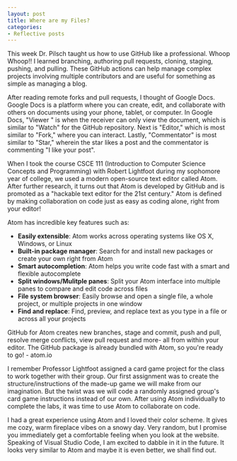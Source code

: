```yaml
---
layout: post
title: Where are my Files?
categories:
- Reflective posts
---
```

This week Dr. Pilsch taught us how to use GitHub like a professional. Whoop Whoop!! I learned branching, authoring pull requests, cloning, staging, pushing, and pulling. These GitHub actions can help manage complex projects involving multiple contributors and are useful for something as simple as managing a blog. 
<br/> 

After reading remote forks and pull requests, I thought of Google Docs. Google Docs is a platform where you can create, edit, and collaborate with others on documents using your phone, tablet, or computer. In Google Docs, "Viewer " is when the receiver can only view the document, which is similar to "Watch" for the GitHub repository. Next is "Editor," which is most similar to "Fork," where you can interact. Lastly, "Commentator" is most similar to "Star," wherein the star likes a post and the commentator is commenting "I like your post".   

When I took the course CSCE 111 (Introduction to Computer Science Concepts and Programming) with Robert Lightfoot during my sophomore year of college, we used a modern open-source text editor called Atom. After further research, it turns out that Atom is developed by GitHub and is promoted as a "hackable text editor for the 21st century." Atom is defined by making collaboration on code just as easy as coding alone, right from your editor! 
<br/>

Atom has incredible key features such as: 
  * **Easily extensible**: Atom works across operating systems like OS X, Windows, or Linux
  * **Built-in package manager**: Search for and install new packages or create your own right from Atom 
  * **Smart autocompletion**: Atom helps you write code fast with a smart and flexible autocomplete
  * **Split windows/Mulitple panes**: Split your Atom interface into multiple panes to compare and edit code across files 
  * **File system browser**: Easily browse and open a single file, a whole project, or multiple projects in one window
  * **Find and replace**: Find, preview, and replace text as you type in a file or across all your projects 

GitHub for Atom creates new branches, stage and commit, push and pull, resolve merge conflicts, view pull request and more- all from within your editor. The GitHub package is already bundled with Atom, so you're ready to go! - atom.io  

I remember Professor Lightfoot assigned a card game project for the class to work together with their group. Our first assignment was to create the structure/instructions of the made-up game we will make from our imagination. But the twist was we will code a randomly assigned group's card game instructions instead of our own. After using Atom individually to complete the labs, it was time to use Atom to collaborate on code.
<br/>

I had a great experience using Atom and I loved their color scheme. It gives me cozy, warm fireplace vibes on a snowy day. Very random, but I promise you immediately get a comfortable feeling when you look at the website. Speaking of Visual Studio Code, I am excited to dabble in it in the future. It looks very similar to Atom and maybe it is even better, we shall find out. 
<br/>
